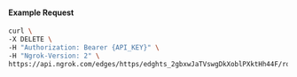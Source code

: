<!-- Code generated for API Clients. DO NOT EDIT. -->

#### Example Request

```bash
curl \
-X DELETE \
-H "Authorization: Bearer {API_KEY}" \
-H "Ngrok-Version: 2" \
https://api.ngrok.com/edges/https/edghts_2gbxwJaTVswgDkXoblPXktHh44F/routes/edghtsrt_2gbxwPWmEal4c76r8WrMv9x1GvI/policy
```
